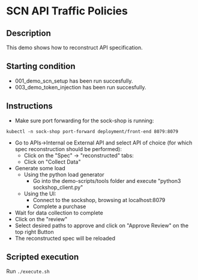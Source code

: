 # SCN API Traffic Policies

## Description
This demo shows how to reconstruct API specification.


## Starting condition
* 001_demo_scn_setup has been run succesfully.
* 003_demo_token_injection has been run succesfully.


## Instructions
* Make sure port forwarding for the sock-shop is running: 
```
kubectl -n sock-shop port-forward deployment/front-end 8079:8079
```
* Go to APIs->Internal oe External API and select API of choice (for which spec reconstruction should be performed):
    * Click on the "Spec" -> "reconstructed" tabs:
    * Click on "Collect Data"
* Generate some load
    * Using the python load generator
      * Go into the demo-scripts/tools folder and execute "python3 sockshop_client.py"
    * Using the UI:
      * Connect to the sockshop, browsing at localhost:8079
      * Complete a purchase
* Wait for data collection to complete
* Click on the "review"
* Select desired paths to approve and click on "Approve Review" on the top right Button
* The reconstructed spec will be reloaded
## Scripted execution
Run `./execute.sh`

